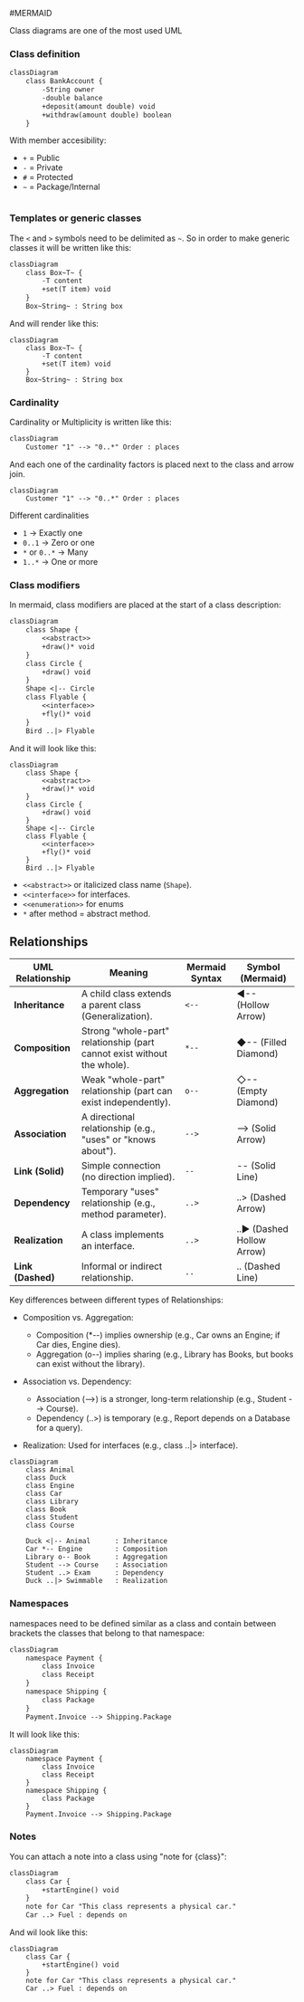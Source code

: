 #MERMAID


Class diagrams are one of the most used UML  

### Class definition

```txt
classDiagram
    class BankAccount {
        -String owner
        -double balance
        +deposit(amount double) void
        +withdraw(amount double) boolean
    }
```

With member accesibility: 
- `+` = Public
- `-` = Private
- `#` = Protected
- `~` = Package/Internal

```mermaid

```

### Templates or generic classes

The `<` and `>` symbols need to be delimited as `~`. So in order to make generic classes it will be written like this:
```txt
classDiagram
    class Box~T~ {
        -T content
        +set(T item) void
    }
    Box~String~ : String box
```

And will render like this: 
```mermaid
classDiagram
    class Box~T~ {
        -T content
        +set(T item) void
    }
    Box~String~ : String box
```

### Cardinality

Cardinality or Multiplicity is written like this: 

```txt
classDiagram
    Customer "1" --> "0..*" Order : places
```

And each one of the cardinality factors is placed next to the class and arrow join. 

```mermaid
classDiagram
    Customer "1" --> "0..*" Order : places
```
Different cardinalities
- `1` → Exactly one
- `0..1` → Zero or one
- `*` or `0..*` → Many
- `1..*` → One or more

### Class modifiers

In mermaid, class modifiers are placed at the start of a class description: 
```txt
classDiagram
    class Shape {
        <<abstract>>
        +draw()* void
    }
    class Circle {
        +draw() void
    }
    Shape <|-- Circle
    class Flyable {
        <<interface>>
        +fly()* void
    }
    Bird ..|> Flyable
```

And it will look like this: 
```mermaid
classDiagram
    class Shape {
        <<abstract>>
        +draw()* void
    }
    class Circle {
        +draw() void
    }
    Shape <|-- Circle
    class Flyable {
        <<interface>>
        +fly()* void
    }
    Bird ..|> Flyable
```

- `<<abstract>>` or italicized class name (`Shape`).
- `<<interface>>` for interfaces.
- `<<enumeration>>` for enums
- `*` after method = abstract method.

## Relationships

| UML Relationship  | Meaning                                                                 | Mermaid Syntax | Symbol (Mermaid)          |
| ----------------- | ----------------------------------------------------------------------- | -------------- | ------------------------- |
| **Inheritance**   | A child class extends a parent class (Generalization).                  | `<--`          | ◄-- (Hollow Arrow)        |
| **Composition**   | Strong "whole-part" relationship (part cannot exist without the whole). | `*--`          | ◆-- (Filled Diamond)      |
| **Aggregation**   | Weak "whole-part" relationship (part can exist independently).          | `o--`          | ◇-- (Empty Diamond)       |
| **Association**   | A directional relationship (e.g., "uses" or "knows about").             | `-->`          | --> (Solid Arrow)         |
| **Link (Solid)**  | Simple connection (no direction implied).                               | `--`           | -- (Solid Line)           |
| **Dependency**    | Temporary "uses" relationship (e.g., method parameter).                 | `..>`          | ..> (Dashed Arrow)        |
| **Realization**   | A class implements an interface.                                        | `..>`          | ..► (Dashed Hollow Arrow) |
| **Link (Dashed)** | Informal or indirect relationship.                                      | `..`           | .. (Dashed Line)          |

Key differences between different types of Relationships: 

* Composition vs. Aggregation:

	* Composition (*--) implies ownership (e.g., Car owns an Engine; if Car dies, Engine dies).
	* Aggregation (o--) implies sharing (e.g., Library has Books, but books can exist without the library).

* Association vs. Dependency:

	* Association (-->) is a stronger, long-term relationship (e.g., Student --> Course).
	* Dependency (..>) is temporary (e.g., Report depends on a Database for a query).

* Realization: Used for interfaces (e.g., class ..|> interface).


```mermaid
classDiagram
    class Animal
    class Duck
    class Engine
    class Car
    class Library
    class Book
    class Student
    class Course

    Duck <|-- Animal      : Inheritance
    Car *-- Engine        : Composition
    Library o-- Book      : Aggregation
    Student --> Course    : Association
    Student ..> Exam      : Dependency
    Duck ..|> Swimmable   : Realization
```

### Namespaces

namespaces need to be defined similar as a class and contain between brackets the classes that belong to that namespace: 
```txt
classDiagram
    namespace Payment {
        class Invoice
        class Receipt
    }
    namespace Shipping {
        class Package
    }
    Payment.Invoice --> Shipping.Package
```

It will look like this: 
```mermaid
classDiagram
    namespace Payment {
        class Invoice
        class Receipt
    }
    namespace Shipping {
        class Package
    }
    Payment.Invoice --> Shipping.Package
```

### Notes

You can attach a note into a class using "note for {class}": 
```txt
classDiagram
    class Car {
        +startEngine() void
    }
    note for Car "This class represents a physical car."
    Car ..> Fuel : depends on
```

And wil look like this:
```mermaid
classDiagram
    class Car {
        +startEngine() void
    }
    note for Car "This class represents a physical car."
    Car ..> Fuel : depends on
```

